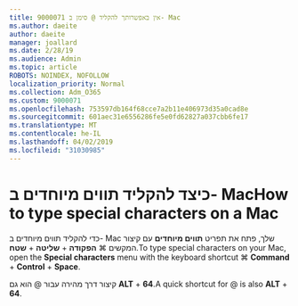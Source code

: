 ```yaml
---
title: 9000071 אין באפשרותך להקליד @ סימן ב- Mac
ms.author: daeite
author: daeite
manager: joallard
ms.date: 2/28/19
ms.audience: Admin
ms.topic: article
ROBOTS: NOINDEX, NOFOLLOW
localization_priority: Normal
ms.collection: Adm_O365
ms.custom: 9000071
ms.openlocfilehash: 753597db164f68cce7a2b11e406973d35a0cad8e
ms.sourcegitcommit: 601aec31e6556286fe5e0fd62827a037cbb6fe17
ms.translationtype: MT
ms.contentlocale: he-IL
ms.lasthandoff: 04/02/2019
ms.locfileid: "31030985"
---
```

# <a name="how-to-type-special-characters-on-a-mac"></a><span data-ttu-id="cb155-102">כיצד להקליד תווים מיוחדים ב- Mac</span><span class="sxs-lookup"><span data-stu-id="cb155-102">How to type special characters on a Mac</span></span>

<span data-ttu-id="cb155-103">כדי להקליד תווים מיוחדים ב- Mac שלך, פתח את תפריט **תווים מיוחדים** עם קיצור המקשים ⌘ **הפקודה** + **שליטה** + **שטח**.</span><span class="sxs-lookup"><span data-stu-id="cb155-103">To type special characters on your Mac, open the **Special characters** menu with the keyboard shortcut ⌘ **Command** + **Control** + **Space**.</span></span>

<span data-ttu-id="cb155-104">קיצור דרך מהירה עבור @ הוא גם **ALT** + **64**.</span><span class="sxs-lookup"><span data-stu-id="cb155-104">A quick shortcut for @ is also **ALT** + **64**.</span></span>